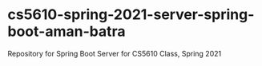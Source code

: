 # cs5610-spring-2021-server-spring-boot-aman-batra
Repository for Spring Boot Server for CS5610 Class, Spring 2021
